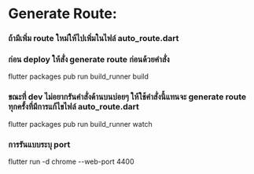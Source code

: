 # Generate Route:
### ถ้ามีเพิ่ม route ใหม่ให้ไปเพิ่มในไฟล์ auto_route.dart

### ก่อน deploy ให้สั่ง generate route ก่อนด้วยคำสั่ง
flutter packages pub run build_runner build

### ขณะที่ dev ไม่อยากรันคำสั่งด้านบนบ่อยๆ ให้ใช้คำสั่งนี้แทนจะ generate route ทุกครั้งที่มีการแก้ไขไฟล์ auto_route.dart
flutter packages pub run build_runner watch

### การรันแบบระบุ port
flutter run -d chrome --web-port 4400